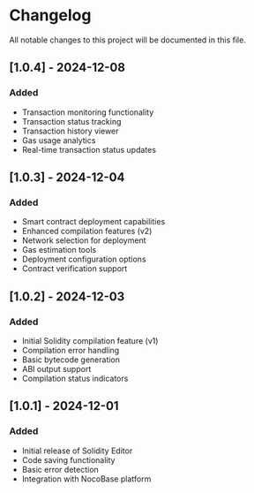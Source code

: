 # Changelog

All notable changes to this project will be documented in this file.

## [1.0.4] - 2024-12-08

### Added
- Transaction monitoring functionality
- Transaction status tracking
- Transaction history viewer
- Gas usage analytics
- Real-time transaction status updates

## [1.0.3] - 2024-12-04

### Added
- Smart contract deployment capabilities
- Enhanced compilation features (v2)
- Network selection for deployment
- Gas estimation tools
- Deployment configuration options
- Contract verification support

## [1.0.2] - 2024-12-03

### Added
- Initial Solidity compilation feature (v1)
- Compilation error handling
- Basic bytecode generation
- ABI output support
- Compilation status indicators

## [1.0.1] - 2024-12-01

### Added
- Initial release of Solidity Editor
- Code saving functionality
- Basic error detection
- Integration with NocoBase platform
